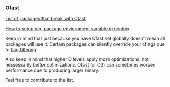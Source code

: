 ### Ofast

[List of packages that break with Ofast](https://github.com/N-R-K/Ofast/blob/master/package.env)

[How to setup per-package enviornment variable in gentoo](https://wiki.gentoo.org/wiki/Handbook:AMD64/Portage/Advanced#Per-package_environment_variables)

Keep in mind that just because you have Ofast set globally doesn't mean all packages will use it. Certain packages can silently override your cflags due to [flag filtering](https://wiki.gentoo.org/wiki/GCC_optimization#What_about_redundant_flags.3F)

Also keep in mind that higher O levels apply *more* optimizations, not nessessarily *better* optimizations. Ofast (or O3) can sometimes worsen performance due to producing larger binary.

Feel free to contribute to the list.
